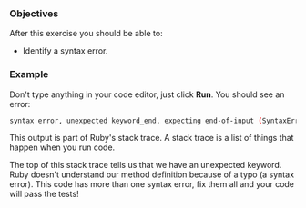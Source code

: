 <!-- { ids:[62], language:'Ruby', type:'workshop', order: 0, name:'Syntax Error', description:'Debug your code when you have a typo.' }-->

### Objectives

After this exercise you should be able to:

- Identify a syntax error.

### Example

Don't type anything in your code editor, just click **Run**. You should see an error:

```bash
syntax error, unexpected keyword_end, expecting end-of-input (SyntaxError)
```

This output is part of Ruby's stack trace. A stack trace is a list of things that happen when you run code.

The top of this stack trace tells us that we have an unexpected keyword. Ruby doesn't understand our method definition because of a typo (a syntax error). This code has more than one syntax error, fix them all and your code will pass the tests!

